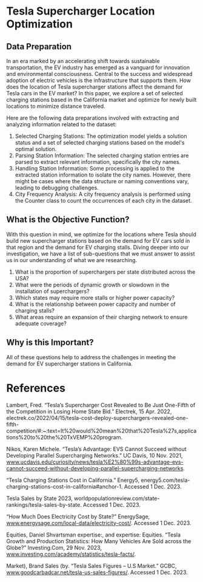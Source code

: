 # Tesla Supercharger Location Optimization

## Data Preparation
In an era marked by an accelerating shift towards sustainable transportation, the EV industry has emerged as a vanguard for innovation and environmental consciousness. Central to the success and widespread adoption of electric vehicles is the infrastructure that supports them. How does the location of Tesla supercharger stations affect the demand for Tesla cars in the EV market? In this paper, we explore a set of selected charging stations based in the California market and optimize for newly built locations to minimize distance traveled.

Here are the following data preparations involved with extracting and analyzing information related to the dataset:
1. Selected Charging Stations: The optimization model yields a solution status and a set of selected charging stations based on the model's optimal solution.
2. Parsing Station Information: The selected charging station entries are parsed to extract relevant information, specifically the city names.
3. Handling Station Information: Some processing is applied to the extracted station information to isolate the city names. However, there might be cases where the data structure or naming conventions vary, leading to debugging challenges.
4. City Frequency Analysis: A city frequency analysis is performed using the Counter class to count the occurrences of each city in the dataset.

## What is the Objective Function?
With this question in mind, we optimize for the locations where Tesla should build new supercharger stations based on the demand for EV cars sold in that region and the demand for EV charging stalls. Diving deeper into our investigation, we have a list of sub-questions that we must answer to assist us in our understanding of what we are researching. 

1. What is the proportion of superchargers per state distributed across the USA?
2. What were the periods of dynamic growth or slowdown in the installation of superchargers?
3. Which states may require more stalls or higher power capacity?
4. What is the relationship between power capacity and number of charging stalls?
5. What areas require an expansion of their charging network to ensure adequate coverage?

## Why is this Important?
All of these questions help to address the challenges in meeting the demand for EV supercharger stations in California. 

# References
Lambert, Fred. “Tesla’s Supercharger Cost Revealed to Be Just One-Fifth of the Competition in Losing Home State Bid.” Electrek, 15 Apr. 2022, electrek.co/2022/04/15/tesla-cost-deploy-superchargers-revealed-one-fifth-competition/#:~:text=It%20would%20mean%20that%20Tesla%27s,applications%20to%20the%20TxVEMP%20program. 

Nikos, Karen Michele. “Tesla’s Advantage: EVS Cannot Succeed without Developing Parallel Supercharging Networks.” UC Davis, 10 Nov. 2021, www.ucdavis.edu/curiosity/news/tesla%E2%80%99s-advantage-evs-cannot-succeed-without-developing-parallel-supercharging-networks. 

“Tesla Charging Stations Cost in California.” Energy5, energy5.com/tesla-charging-stations-cost-in-california#anchor-1. Accessed 1 Dec. 2023. 

Tesla Sales by State 2023, worldpopulationreview.com/state-rankings/tesla-sales-by-state. Accessed 1 Dec. 2023. 

“How Much Does Electricity Cost by State?” EnergySage, www.energysage.com/local-data/electricity-cost/. Accessed 1 Dec. 2023. 

Equities, Daniel Shvartsman expertise:, and expertise: Equities. “Tesla Growth and Production Statistics: How Many Vehicles Are Sold across the Globe?” Investing.Com, 29 Nov. 2023, www.investing.com/academy/statistics/tesla-facts/. 

Market), Brand Sales (by. “Tesla Sales Figures – U.S Market.” GCBC, www.goodcarbadcar.net/tesla-us-sales-figures/. Accessed 1 Dec. 2023. 
